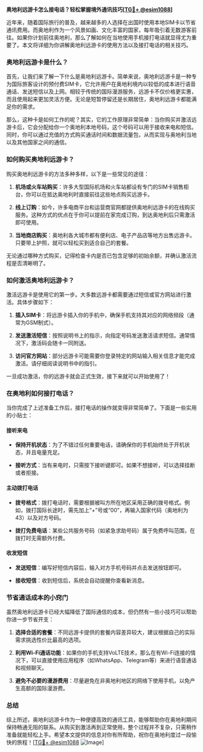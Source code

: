 **奥地利远游卡怎么接电话？轻松掌握境外通讯技巧[[TG💪+ @esim1088](https://t.me/s/esim1088)]**

近年来，随着国际旅行的普及，越来越多的人选择在出国时使用本地SIM卡以节省通讯费用。而奥地利作为一个风景如画、文化丰富的国家，每年吸引着无数游客前往。如果你计划前往奥地利，那么了解如何在当地使用手机接打电话就显得尤为重要了。本文将详细为你讲解奥地利远游卡的使用方法以及接打电话的相关技巧。

### 奥地利远游卡是什么？

首先，让我们来了解一下什么是奥地利远游卡。简单来说，奥地利远游卡是一种专为国际旅客设计的预付费SIM卡，它允许用户在奥地利境内以较低的成本进行语音通话、发送短信以及上网。相较于传统的国际漫游服务，远游卡不仅价格更实惠，而且使用起来更加灵活方便。无论是短暂停留还是长期居住，奥地利远游卡都能满足你的需求。

那么，这种卡是如何工作的呢？其实，它的工作原理非常简单：当你购买并激活远游卡后，它会分配给你一个奥地利本地号码，这个号码可以用于接收来电和短信。同时，你可以通过充值的方式购买通话时间和数据流量包，从而实现与奥地利当地以及其他国家之间的通信。

### 如何购买奥地利远游卡？

购买奥地利远游卡的方法多种多样，以下是一些常见的途径：

1. **机场或火车站购买**：许多大型国际机场和火车站都设有专门的SIM卡销售柜台，你可以在抵达奥地利时直接前往这些地点购买远游卡。
   
2. **线上订购**：如今，许多电商平台和运营商官网都提供奥地利远游卡的在线购买服务。这种方式的优点在于你可以提前在家完成订购，到达奥地利后只需激活即可使用。

3. **当地商店购买**：奥地利各大城市都有便利店、电子产品店等地方出售远游卡。只要带上护照，就可以轻松买到适合自己的套餐。

无论通过哪种方式购买，记得检查卡内是否已包含足够的初始余额，并确认激活流程是否清晰明了。

### 如何激活奥地利远游卡？

激活远游卡是使用它的第一步。大多数远游卡都需要通过短信或官方网站进行激活。具体步骤如下：

1. **插入SIM卡**：将远游卡插入你的手机中，确保手机支持其对应的网络频段（通常为GSM制式）。

2. **发送激活短信**：按照说明书上的指示，向指定号码发送激活请求短信。通常情况下，激活码会随卡一同附送。

3. **访问官方网站**：部分远游卡可能需要你登录特定的网站输入相关信息才能完成激活。请仔细阅读说明书中的指引。

一旦成功激活，你的远游卡就会正式生效，接下来就可以开始使用了！

### 在奥地利如何接打电话？

当你完成了上述准备工作后，接打电话的操作就变得非常简单了。下面是一些实用的小贴士：

#### 接听来电

- **保持开机状态**：为了不错过任何重要电话，请确保你的手机始终处于开机状态，并且电量充足。
  
- **接听方式**：当有来电时，只需按下接听键即可。如果不想接听，可以选择挂断或者拒接。

#### 主动拨打电话

- **拨号格式**：拨打电话时，需要根据被叫方所在地区采用正确的拨号格式。例如，拨打国际长途时，需先加上“+”号或“00”，再输入国家代码（奥地利为43）以及对方号码。

- **拨打免费电话**：某些公共服务号码（如紧急求助号码）属于免费呼叫范围，在拨打时无需额外付费。

#### 收发短信

- **发送短信**：编写好短信内容后，输入对方手机号码并点击发送按钮即可。
  
- **接收短信**：收到短信后，系统会自动提醒你查看新消息。

### 节省通话成本的小窍门

虽然奥地利远游卡已经大幅降低了国际通信的成本，但仍然有一些小技巧可以帮助你进一步节省开支：

1. **选择合适的套餐**：不同远游卡提供的套餐内容差异较大，建议根据自己的实际需求挑选性价比最高的选项。

2. **利用Wi-Fi通话功能**：如果你的手机支持VoLTE技术，那么在有Wi-Fi连接的情况下，可以直接使用应用程序（如WhatsApp、Telegram等）来进行语音通话和视频聊天。

3. **避免不必要的漫游费用**：尽量避免在非奥地利地区的网络下使用手机，以免产生高额的国际漫游费。

### 总结

综上所述，奥地利远游卡作为一种便捷高效的通讯工具，能够帮助你在奥地利期间保持畅通无阻的联系。从购买到激活再到正常使用，整个过程并不复杂，只需稍作准备就能轻松上手。希望本文提供的信息对你有所帮助，祝你在奥地利度过一段愉快的旅程！[[TG💪+ @esim1088](https://t.me/s/esim1088) ![Image](https://i.postimg.cc/4NQfJmqS/Snipaste-2025-05-13-00-14-12.png)]